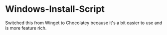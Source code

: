 # Windows-Install-Script
 
 Switched this from Winget to Chocolatey because it's a bit easier to use and is more feature rich.
